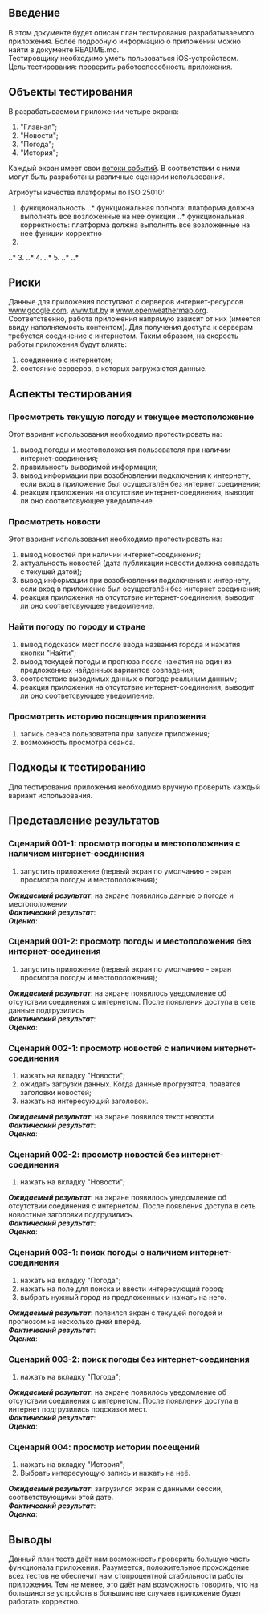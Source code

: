 ## Введение

В этом документе будет описан план тестирования разрабатываемого приложения. Более подробную информацию о приложении можно найти в документе README.md.<br />
Тестировщику необходимо уметь пользоваться iOS-устройством.<br />
Цель тестирования: проверить работоспособность приложения.<br />

## Объекты тестирования

В разрабатываемом приложении четыре экрана:

1. "Главная";
2. "Новости";
3. "Погода";
4. "История";

Каждый экран имеет свои [потоки событий](https://github.com/Ivan778/Awenew/tree/master/Diagrams/%D0%9F%D0%BE%D1%82%D0%BE%D0%BA%D0%B8%20%D1%81%D0%BE%D0%B1%D1%8B%D1%82%D0%B8%D0%B9). В соответствии с ними могут быть разработаны различные сценарии использования.

Атрибуты качества платформы по ISO 25010:

1. функциональность
..* функциональная полнота: платформа должна выполнять все возложенные на нее функции
..* функциональная корректность: платформа должна выполнять все возложенные на нее функции корректно
2.
..*
3. 
..*
4. 
..*
5. 
..*
..*

## Риски

Данные для приложения поступают с серверов интернет-ресурсов www.google.com, www.tut.by и www.openweathermap.org. Соответственно, работа приложения напрямую зависит от них (имеется ввиду наполняемость контентом). Для получения доступа к серверам требуется соединение с интернетом. Таким образом, на скорость работы приложения будут влиять:

1. соединение с интернетом;
2. состояние серверов, с которых загружаются данные.

## Аспекты тестирования

### Просмотреть текущую погоду и текущее местоположение
Этот вариант использования необходимо протестировать на:
1. вывод погоды и местоположения пользователя при наличии интернет-соединения;
2. правильность выводимой информации;
3. вывод информации при возобновлении подключения к интернету, если вход в приложение был осуществлён без интернет соединения;
4. реакция приложения на отсутствие интернет-соединения, выводит ли оно соответсвующее уведомление.

### Просмотреть новости
Этот вариант использования необходимо протестировать на:
1. вывод новостей при наличии интернет-соединения;
2. актуальность новостей (дата публикации новости должна совпадать с текущей датой);
3. вывод информации при возобновлении подключения к интернету, если вход в приложение был осуществлён без интернет соединения;
4. реакция приложения на отсутствие интернет-соединения, выводит ли оно соответсвующее уведомление.

### Найти погоду по городу и стране
1. вывод подсказок мест после ввода названия города и нажатия кнопки "Найти";
2. вывод текущей погоды и прогноза после нажатия на один из предложенных найденных вариантов совпадения;
3. соответствие выводимых данных о погоде реальным данным;
4. реакция приложения на отсутствие интернет-соединения, выводит ли оно соответсвующее уведомление.

### Просмотреть историю посещения приложения
1. запись сеанса пользователя при запуске приложения;
2. возможность просмотра сеанса.

## Подходы к тестированию

Для тестирования приложения необходимо вручную проверить каждый вариант использования. 

## Представление результатов

### Сценарий 001-1: просмотр погоды и местоположения с наличием интернет-соединения
1. запустить приложение (первый экран по умолчанию - экран просмотра погоды и местоположения);

<b><i>Ожидаемый результат</i></b>: на экране появились данные о погоде и местоположении<br />
<b><i>Фактический результат</i></b>:<br />
<b><i>Оценка</i></b>:<br />

### Сценарий 001-2: просмотр погоды и местоположения без интернет-соединения
1. запустить приложение (первый экран по умолчанию - экран просмотра погоды и местоположения);

<b><i>Ожидаемый результат</i></b>: на экране появилось уведомление об отсутствии соединения с интернетом. После появления доступа в сеть данные подгрузились<br />
<b><i>Фактический результат</i></b>:<br />
<b><i>Оценка</i></b>:<br />



### Сценарий 002-1: просмотр новостей с наличием интернет-соединения
1. нажать на вкладку "Новости";
2. ожидать загрузки данных. Когда данные прогрузятся, появятся заголовки новостей;
3. нажать на интересующий заголовок.

<b><i>Ожидаемый результат</i></b>: на экране появился текст новости<br />
<b><i>Фактический результат</i></b>:<br />
<b><i>Оценка</i></b>:<br />

### Сценарий 002-2: просмотр новостей без интернет-соединения
1. нажать на вкладку "Новости";

<b><i>Ожидаемый результат</i></b>: на экране появилось уведомление об отсутствии соединения с интернетом.	После появления доступа в сеть новостные заголовки подгрузились.<br />
<b><i>Фактический результат</i></b>:<br />
<b><i>Оценка</i></b>:<br />



### Сценарий 003-1: поиск погоды с наличием интернет-соединения
1. нажать на вкладку "Погода";
2. нажать на поле для поиска и ввести интересующий город;
3. выбрать нужный город из предложенных и нажать на него.

<b><i>Ожидаемый результат</i></b>: появился экран с текущей погодой и прогнозом на несколько дней вперёд.<br />
<b><i>Фактический результат</i></b>:<br />
<b><i>Оценка</i></b>:<br />

### Сценарий 003-2: поиск погоды без интернет-соединения
1. нажать на вкладку "Погода";

<b><i>Ожидаемый результат</i></b>: на экране появилось уведомление об отсутствии соединения с интернетом.	После появления доступа в интернет подгрузились подсказки мест.<br />
<b><i>Фактический результат</i></b>:<br />
<b><i>Оценка</i></b>:<br />



### Сценарий 004: просмотр истории посещений
1. нажать на вкладку "История";
2. Выбрать интересующую запись и нажать на неё.

<b><i>Ожидаемый результат</i></b>: загрузился экран с данными сессии, соответствующими этой дате.<br />
<b><i>Фактический результат</i></b>:<br />
<b><i>Оценка</i></b>:<br />

## Выводы

Данный план теста даёт нам возможность проверить большую часть функционала приложения. Разумеется, положительное прохождение всех тестов не обеспечит нам стопроцентной стабильности работы приложения. Тем не менее, это даёт нам возможность говорить, что на большинстве устройств в большинстве случаев приложение будет работать корректно.
